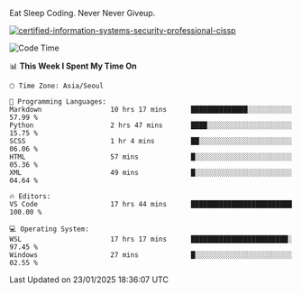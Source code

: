 Eat Sleep Coding.
Never Never Giveup.

[![certified-information-systems-security-professional-cissp](https://user-images.githubusercontent.com/44606727/157613689-acd84ec6-5f8f-4e79-89d9-a8d51f033634.png)](https://www.credly.com/badges/f394a010-85a0-450b-9136-8043af01d71c/public_url)

<!--START_SECTION:waka-->
![Code Time](http://img.shields.io/badge/Code%20Time-3%2C792%20hrs%2037%20mins-blue)

📊 **This Week I Spent My Time On** 

```text
🕑︎ Time Zone: Asia/Seoul

💬 Programming Languages: 
Markdown                 10 hrs 17 mins      ██████████████░░░░░░░░░░░   57.99 % 
Python                   2 hrs 47 mins       ████░░░░░░░░░░░░░░░░░░░░░   15.75 % 
SCSS                     1 hr 4 mins         ██░░░░░░░░░░░░░░░░░░░░░░░   06.06 % 
HTML                     57 mins             █░░░░░░░░░░░░░░░░░░░░░░░░   05.36 % 
XML                      49 mins             █░░░░░░░░░░░░░░░░░░░░░░░░   04.64 % 

🔥 Editors: 
VS Code                  17 hrs 44 mins      █████████████████████████   100.00 % 

💻 Operating System: 
WSL                      17 hrs 17 mins      ████████████████████████░   97.45 % 
Windows                  27 mins             █░░░░░░░░░░░░░░░░░░░░░░░░   02.55 % 
```


 Last Updated on 23/01/2025 18:36:07 UTC
<!--END_SECTION:waka-->
